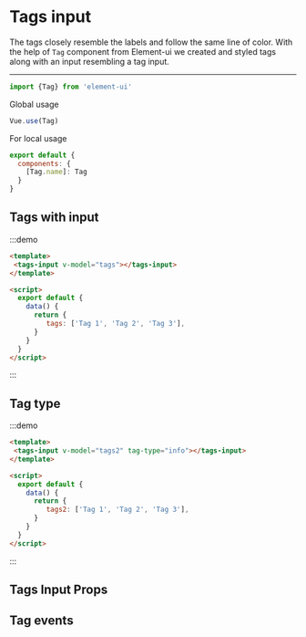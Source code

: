 # Tags input

The tags closely resemble the labels and follow the same line of color. 
With the help of `Tag` component from Element-ui we created and styled tags along with an input resembling a tag input.

<hr>

```js
import {Tag} from 'element-ui'
```
Global usage
```js
Vue.use(Tag)
```

For local usage
```js
export default {
  components: {
    [Tag.name]: Tag
  }
}
```

## Tags with input

:::demo
```html
<template>
 <tags-input v-model="tags"></tags-input>
</template>

<script>
  export default {
    data() {
      return {
         tags: ['Tag 1', 'Tag 2', 'Tag 3'],
      }
    }
  }
</script>
```
:::

## Tag type

:::demo
```html
<template>
 <tags-input v-model="tags2" tag-type="info"></tags-input>
</template>

<script>
  export default {
    data() {
      return {
         tags2: ['Tag 1', 'Tag 2', 'Tag 3'],
      }
    }
  }
</script>
```
:::

<script>
  export default {
    props: ['slot-key'],
    data() {
        return {
           tags: ['Tag 1', 'Tag 2', 'Tag 3'],
           tags2: ['Tag 1', 'Tag 2', 'Tag 3'],
        }
    }
  }
</script>

## Tags Input Props
<props-table component-name="tags-input"/>

## Tag events
<events-table :events="[
  {name: 'input', description: 'triggers when current input value changes', params: 'the updated value'},
  {name: 'change', description: 'triggers when a tag is added/removed', params: 'the updated list of tags'}
]"/>
